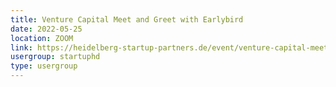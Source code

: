 ```yaml
---
title: Venture Capital Meet and Greet with Earlybird
date: 2022-05-25
location: ZOOM
link: https://heidelberg-startup-partners.de/event/venture-capital-meet-and-greet-with-earlybird/
usergroup: startuphd
type: usergroup
---
```

